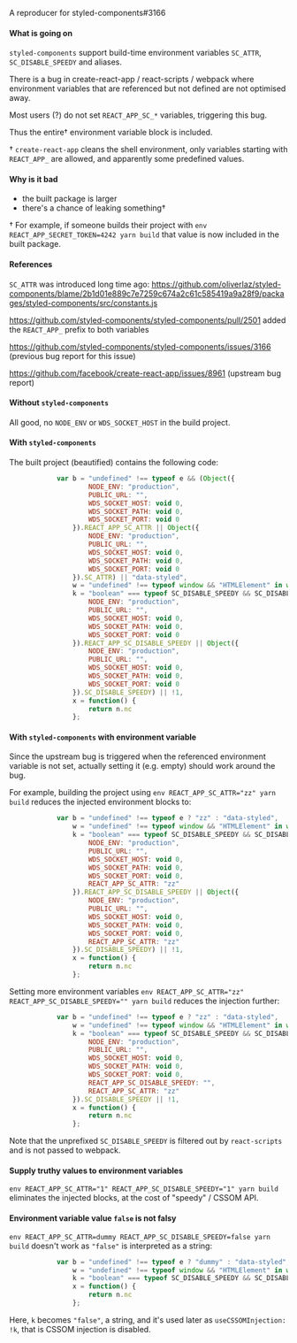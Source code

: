 A reproducer for styled-components#3166

#### What is going on

`styled-components` support build-time environment variables `SC_ATTR`, `SC_DISABLE_SPEEDY` and aliases.

There is a bug in create-react-app / react-scripts / webpack where environment variables that are referenced but not defined are not optimised away.

Most users (?) do not set `REACT_APP_SC_*` variables, triggering this bug.

Thus the entire† environment variable block is included.

† `create-react-app` cleans the shell environment, only variables starting with `REACT_APP_` are allowed, and apparently some predefined values.

#### Why is it bad

* the built package is larger
* there's a chance of leaking something†

† For example, if someone builds their project with `env REACT_APP_SECRET_TOKEN=4242 yarn build` that value is now included in the built package.

#### References

`SC_ATTR` was introduced long time ago: https://github.com/oliverlaz/styled-components/blame/2b1d01e889c7e7259c674a2c61c585419a9a28f9/packages/styled-components/src/constants.js

https://github.com/styled-components/styled-components/pull/2501 added the `REACT_APP_` prefix to both variables

https://github.com/styled-components/styled-components/issues/3166 (previous bug report for this issue)

https://github.com/facebook/create-react-app/issues/8961 (upstream bug report)

#### Without `styled-components`

All good, no `NODE_ENV` or `WDS_SOCKET_HOST` in the build project.

#### With `styled-components`

The built project (beautified) contains the following code:

```js
            var b = "undefined" !== typeof e && (Object({
                    NODE_ENV: "production",
                    PUBLIC_URL: "",
                    WDS_SOCKET_HOST: void 0,
                    WDS_SOCKET_PATH: void 0,
                    WDS_SOCKET_PORT: void 0
                }).REACT_APP_SC_ATTR || Object({
                    NODE_ENV: "production",
                    PUBLIC_URL: "",
                    WDS_SOCKET_HOST: void 0,
                    WDS_SOCKET_PATH: void 0,
                    WDS_SOCKET_PORT: void 0
                }).SC_ATTR) || "data-styled",
                w = "undefined" !== typeof window && "HTMLElement" in window,
                k = "boolean" === typeof SC_DISABLE_SPEEDY && SC_DISABLE_SPEEDY || "undefined" !== typeof e && (Object({
                    NODE_ENV: "production",
                    PUBLIC_URL: "",
                    WDS_SOCKET_HOST: void 0,
                    WDS_SOCKET_PATH: void 0,
                    WDS_SOCKET_PORT: void 0
                }).REACT_APP_SC_DISABLE_SPEEDY || Object({
                    NODE_ENV: "production",
                    PUBLIC_URL: "",
                    WDS_SOCKET_HOST: void 0,
                    WDS_SOCKET_PATH: void 0,
                    WDS_SOCKET_PORT: void 0
                }).SC_DISABLE_SPEEDY) || !1,
                x = function() {
                    return n.nc
                };
```

#### With `styled-components` with environment variable

Since the upstream bug is triggered when the referenced environment variable is not set, actually setting it (e.g. empty) should work around the bug.

For example, building the project using `env REACT_APP_SC_ATTR="zz" yarn build` reduces the injected environment blocks to:

```js
            var b = "undefined" !== typeof e ? "zz" : "data-styled",
                w = "undefined" !== typeof window && "HTMLElement" in window,
                k = "boolean" === typeof SC_DISABLE_SPEEDY && SC_DISABLE_SPEEDY || "undefined" !== typeof e && (Object({
                    NODE_ENV: "production",
                    PUBLIC_URL: "",
                    WDS_SOCKET_HOST: void 0,
                    WDS_SOCKET_PATH: void 0,
                    WDS_SOCKET_PORT: void 0,
                    REACT_APP_SC_ATTR: "zz"
                }).REACT_APP_SC_DISABLE_SPEEDY || Object({
                    NODE_ENV: "production",
                    PUBLIC_URL: "",
                    WDS_SOCKET_HOST: void 0,
                    WDS_SOCKET_PATH: void 0,
                    WDS_SOCKET_PORT: void 0,
                    REACT_APP_SC_ATTR: "zz"
                }).SC_DISABLE_SPEEDY) || !1,
                x = function() {
                    return n.nc
                };
```

Setting more environment variables `env REACT_APP_SC_ATTR="zz" REACT_APP_SC_DISABLE_SPEEDY="" yarn build` reduces the injection further:


```js
            var b = "undefined" !== typeof e ? "zz" : "data-styled",
                w = "undefined" !== typeof window && "HTMLElement" in window,
                k = "boolean" === typeof SC_DISABLE_SPEEDY && SC_DISABLE_SPEEDY || "undefined" !== typeof e && Object({
                    NODE_ENV: "production",
                    PUBLIC_URL: "",
                    WDS_SOCKET_HOST: void 0,
                    WDS_SOCKET_PATH: void 0,
                    WDS_SOCKET_PORT: void 0,
                    REACT_APP_SC_DISABLE_SPEEDY: "",
                    REACT_APP_SC_ATTR: "zz"
                }).SC_DISABLE_SPEEDY || !1,
                x = function() {
                    return n.nc
                };
```

Note that the unprefixed `SC_DISABLE_SPEEDY` is filtered out by `react-scripts` and is not passed to webpack.

#### Supply truthy values to environment variables

`env REACT_APP_SC_ATTR="1" REACT_APP_SC_DISABLE_SPEEDY="1" yarn build` eliminates the injected blocks, at the cost of "speedy" / CSSOM API.

#### Environment variable value `false` is not falsy

`env REACT_APP_SC_ATTR=dummy REACT_APP_SC_DISABLE_SPEEDY=false yarn build` doesn't work as `"false"` is interpreted as a string:

```js
            var b = "undefined" !== typeof e ? "dummy" : "data-styled",
                w = "undefined" !== typeof window && "HTMLElement" in window,
                k = "boolean" === typeof SC_DISABLE_SPEEDY && SC_DISABLE_SPEEDY || "undefined" !== typeof e && "false" || !1,
                x = function() {
                    return n.nc
                };
```

Here, `k` becomes `"false"`, a string, and it's used later as `useCSSOMInjection: !k`, that is CSSOM injection is disabled.
